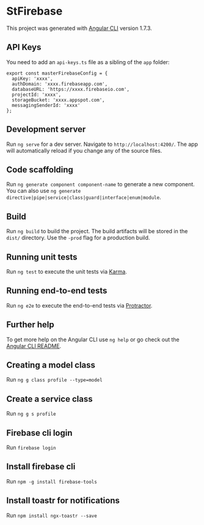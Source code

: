 # StFirebase

This project was generated with [Angular CLI](https://github.com/angular/angular-cli) version 1.7.3.

## API Keys
You need to add an `api-keys.ts` file as a sibling of the `app` folder:
```
export const masterFirebaseConfig = {
  apiKey: 'xxxx',
  authDomain: 'xxxx.firebaseapp.com',
  databaseURL: 'https://xxxx.firebaseio.com',
  projectId: 'xxxx',
  storageBucket: 'xxxx.appspot.com',
  messagingSenderId: 'xxxx'
};
```

## Development server

Run `ng serve` for a dev server. Navigate to `http://localhost:4200/`. The app will automatically reload if you change any of the source files.

## Code scaffolding

Run `ng generate component component-name` to generate a new component. You can also use `ng generate directive|pipe|service|class|guard|interface|enum|module`.

## Build

Run `ng build` to build the project. The build artifacts will be stored in the `dist/` directory. Use the `-prod` flag for a production build.

## Running unit tests

Run `ng test` to execute the unit tests via [Karma](https://karma-runner.github.io).

## Running end-to-end tests

Run `ng e2e` to execute the end-to-end tests via [Protractor](http://www.protractortest.org/).

## Further help

To get more help on the Angular CLI use `ng help` or go check out the [Angular CLI README](https://github.com/angular/angular-cli/blob/master/README.md).

## Creating a model class
Run `ng g class profile --type=model`

## Create a service class
Run `ng g s profile`

## Firebase cli login
Run `firebase login`

## Install firebase cli
Run `npm -g install firebase-tools`

## Install toastr for notifications
Run `npm install ngx-toastr --save`
